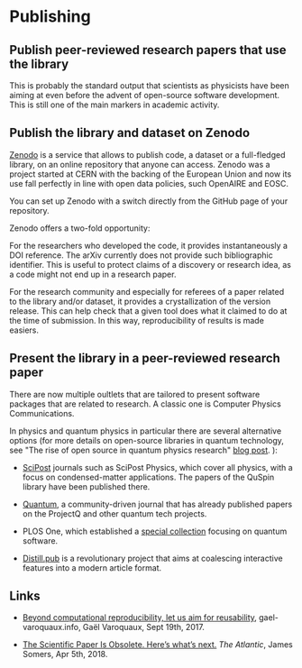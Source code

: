 # Publishing


## Publish peer-reviewed research papers that use the library 
This is probably the standard output that scientists as physicists have been aiming at even before the advent of open-source software development. 
This is still one of the main markers in academic activity. 

## Publish the library and dataset on Zenodo
[Zenodo](https://zenodo.org/) is a service that allows to publish code, a dataset or a full-fledged library, on an online repository that anyone can access. 
Zenodo was a project started at CERN with the backing of the European Union and now its use fall perfectly in line with open data policies, such OpenAIRE and EOSC.

You can set up Zenodo with a switch directly from the GitHub page of your repository. 

Zenodo offers a two-fold opportunity:

For the researchers who developed the code, it provides instantaneously a DOI reference. 
The arXiv currently does not provide such bibliographic identifier. 
This is useful to protect claims of a discovery or research idea, as a code might not end up in a research paper. 

For the research community and especially for referees of a paper related to the library and/or dataset, it provides a crystallization of the version release.
This can help check that a given tool does what it claimed to do at the time of submission. 
In this way, reproducibility of results is made easiers. 

## Present the library in a peer-reviewed research paper
There are now multiple oultlets that are tailored to present software packages that are related to research. 
A classic one is Computer Physics Communications. 

In physics and quantum physics in particular there are several alternative options (for more details on open-source libraries in quantum technology, see 
"The rise of open source in quantum physics research" [blog post](http://blogs.nature.com/onyourwavelength/2019/01/09/the-rise-of-open-source-in-quantum-physics-research/).
):

- [SciPost](https://scipost.org/) journals such as SciPost Physics, which cover all physics, with a focus on condensed-matter applications. 
The papers of the QuSpin library have been published there. 

- [Quantum](https://quantum-journal.org/), a community-driven journal that has already published papers on the ProjectQ and other quantum tech projects. 

- PLOS One, which established a [special collection](https://collections.plos.org/open-quantum) focusing on quantum software.  

- [Distill.pub](https://distill.pub/about/) is a revolutionary project that aims at coalescing interactive features into a modern article format. 

## Links

- [Beyond computational reproducibility, let us aim for reusability](http://gael-varoquaux.info/programming/beyond-computational-reproducibility-let-us-aim-for-reusability.html), gael-varoquaux.info, Gaël Varoquaux, Sept 19th, 2017.

- [The Scientific Paper Is Obsolete. Here’s what’s next.](https://www.theatlantic.com/science/archive/2018/04/the-scientific-paper-is-obsolete/556676/) *The Atlantic*, James Somers, Apr 5th, 2018.



 
